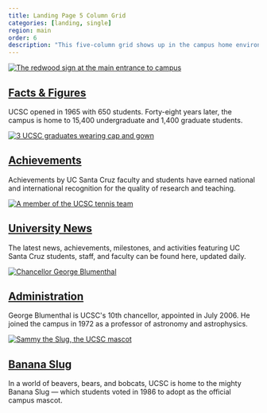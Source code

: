 ```yaml
---
title: Landing Page 5 Column Grid
categories: [landing, single]
region: main
order: 6
description: "This five-column grid shows up in the campus home environment, on the second-level (landing) pages."
---
```

<div class="row five combined light">
    <div>
        <a href="facts-figures.html">
            <img alt="The redwood sign at the main entrance to campus" src="http://www.ucsc.edu/about/images/ucsc-sign-1291.jpg">
        </a>
        <h2><a href="facts-figures.html">Facts &amp; Figures</a></h2>
        <p>UCSC opened in 1965 with 650 students. Forty-eight years later, the campus is home to 15,400 undergraduate and 1,400 graduate students.</p>
    </div>
    <div>
        <a href="achievements/index.html">
            <img alt="3 UCSC graduates wearing cap and gown" src="http://www.ucsc.edu/about/images/grad.jpg">
        </a>
        <h2><a href="achievements/index.html">Achievements</a></h2>
        <p>Achievements by UC Santa Cruz faculty and students have earned national and international recognition for the quality of research and teaching.</p></div><div><a href="http://news.ucsc.edu"><img alt="A member of the UCSC tennis team" src="http://www.ucsc.edu/about/images/news-events-129.jpg"></a><h2><a href="http://news.ucsc.edu">University News</a></h2><p>The latest news, achievements, milestones, and activities featuring UC Santa Cruz students, staff, and faculty can be found here, updated daily. </p></div><div><a href="administration.html"><img alt="Chancellor George Blumenthal" src="http://www.ucsc.edu/about/images/blumenthal-george-129.jpg"></a><h2><a href="administration.html">Administration</a></h2><p>George Blumenthal is UCSC's 10th chancellor, appointed in July 2006. He joined the campus in 1972 as a professor of astronomy and astrophysics.  </p></div><div><a href="mascot.html"><img alt="Sammy the Slug, the UCSC mascot" src="http://www.ucsc.edu/about/images/mascot-129_v2.jpg"></a><h2><a href="mascot.html">Banana Slug</a></h2><p>In a world of beavers, bears, and bobcats, UCSC is home to the mighty Banana Slug — which students voted in 1986 to adopt as the official campus  mascot.</p></div>
</div>
